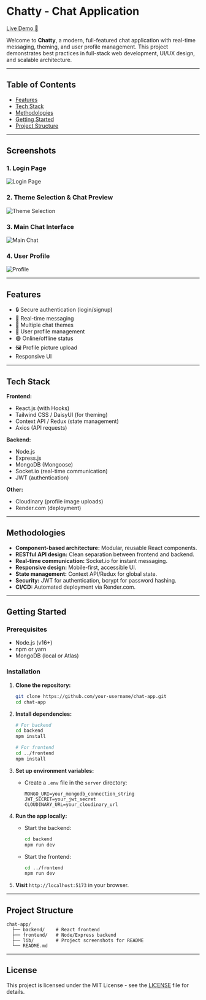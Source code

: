 # Chatty - Chat Application

[Live Demo 🚀](https://chat-app-1mar.onrender.com)

Welcome to **Chatty**, a modern, full-featured chat application with real-time messaging, theming, and user profile management. This project demonstrates best practices in full-stack web development, UI/UX design, and scalable architecture.

---

## Table of Contents

- [Features](#features)
- [Tech Stack](#tech-stack)
- [Methodologies](#methodologies)
- [Getting Started](#getting-started)
- [Project Structure](#project-structure)

---

## Screenshots

### 1. Login Page
![Login Page](lib/login.png)

### 2. Theme Selection & Chat Preview
![Theme Selection](lib/theme-selection.png)

### 3. Main Chat Interface
![Main Chat](lib/main-chat.png)

### 4. User Profile
![Profile](lib/profile.png)

---

## Features

- 🔒 Secure authentication (login/signup)
- 💬 Real-time messaging
- 🎨 Multiple chat themes
- 👤 User profile management
- 🟢 Online/offline status
- 🖼️ Profile picture upload
- Responsive UI

---

## Tech Stack

**Frontend:**
- React.js (with Hooks)
- Tailwind CSS / DaisyUI (for theming)
- Context API / Redux (state management)
- Axios (API requests)

**Backend:**
- Node.js
- Express.js
- MongoDB (Mongoose)
- Socket.io (real-time communication)
- JWT (authentication)

**Other:**
- Cloudinary (profile image uploads)
- Render.com (deployment)

---

## Methodologies

- **Component-based architecture:** Modular, reusable React components.
- **RESTful API design:** Clean separation between frontend and backend.
- **Real-time communication:** Socket.io for instant messaging.
- **Responsive design:** Mobile-first, accessible UI.
- **State management:** Context API/Redux for global state.
- **Security:** JWT for authentication, bcrypt for password hashing.
- **CI/CD:** Automated deployment via Render.com.

---

## Getting Started

### Prerequisites

- Node.js (v16+)
- npm or yarn
- MongoDB (local or Atlas)

### Installation

1. **Clone the repository:**
   ```bash
   git clone https://github.com/your-username/chat-app.git
   cd chat-app
   ```

2. **Install dependencies:**
   ```bash
   # For backend
   cd backend
   npm install

   # For frontend
   cd ../frontend
   npm install
   ```

3. **Set up environment variables:**

   - Create a `.env` file in the `server` directory:
     ```
     MONGO_URI=your_mongodb_connection_string
     JWT_SECRET=your_jwt_secret
     CLOUDINARY_URL=your_cloudinary_url
     ```

4. **Run the app locally:**

   - Start the backend:
     ```bash
     cd backend
     npm run dev
     ```

   - Start the frontend:
     ```bash
     cd ../frontend
     npm run dev
     ```

5. **Visit** `http://localhost:5173` in your browser.

---

## Project Structure

```
chat-app/
  ├── backend/    # React frontend
  ├── frontend/   # Node/Express backend
  ├── lib/        # Project screenshots for README
  └── README.md
```

---

## License

This project is licensed under the MIT License - see the [LICENSE](LICENSE) file for details.